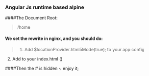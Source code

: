 ### Angular Js runtime based alpine

####The Document Root:
> /home


#### We set the rewrite in nginx, and you should do:
>1. Add  $locationProvider.html5Mode(true);  to your app config
2. Add <base href="/"> to your index.html (<head></head>)

####Then the # is hidden ~ enjoy it;